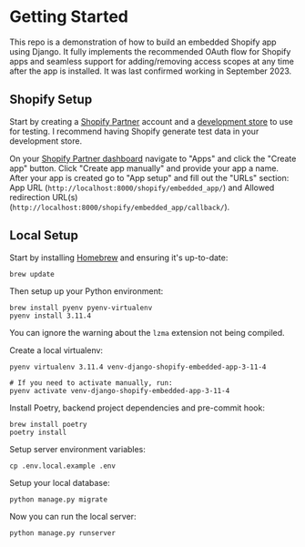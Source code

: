 # Getting Started

This repo is a demonstration of how to build an embedded Shopify app using Django. It fully implements the recommended OAuth flow for Shopify apps and seamless support for adding/removing access scopes at any time after the app is installed. It was last confirmed working in September 2023.

## Shopify Setup

Start by creating a [Shopify Partner](https://www.shopify.com/partners) account and a [development store](https://shopify.dev/docs/apps/tools/development-stores#create-a-development-store-to-test-your-app) to use for testing. I recommend having Shopify generate test data in your development store.

On your [Shopify Partner dashboard](https://partners.shopify.com/) navigate to "Apps" and click the "Create app" button. Click "Create app manually" and provide your app a name. After your app is created go to "App setup" and fill out the "URLs" section: App URL (`http://localhost:8000/shopify/embedded_app/`) and Allowed redirection URL(s) (`http://localhost:8000/shopify/embedded_app/callback/`).

## Local Setup

Start by installing [Homebrew](https://brew.sh/) and ensuring it's up-to-date:

```
brew update
```

Then setup up your Python environment:

```
brew install pyenv pyenv-virtualenv
pyenv install 3.11.4
```

You can ignore the warning about the `lzma` extension not being compiled.

Create a local virtualenv:

```
pyenv virtualenv 3.11.4 venv-django-shopify-embedded-app-3-11-4

# If you need to activate manually, run:
pyenv activate venv-django-shopify-embedded-app-3-11-4
```

Install Poetry, backend project dependencies and pre-commit hook:

```
brew install poetry
poetry install
```

Setup server environment variables:

```
cp .env.local.example .env
```

Setup your local database:

```
python manage.py migrate
```

Now you can run the local server:

```
python manage.py runserver
```
